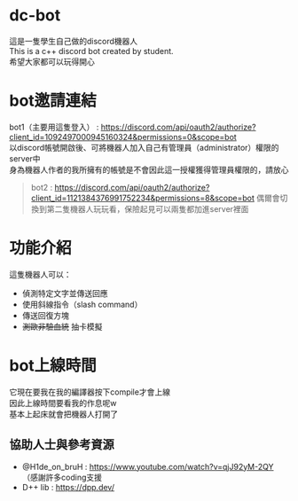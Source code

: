 # dc-bot
這是一隻學生自己做的discord機器人  
This is a c++ discord bot created by student.  
希望大家都可以玩得開心

# bot邀請連結
bot1（主要用這隻登入） : https://discord.com/api/oauth2/authorize?client_id=1092497000945160324&permissions=0&scope=bot   
以discord帳號開啟後、可將機器人加入自己有管理員（administrator）權限的server中  
身為機器人作者的我所擁有的帳號是不會因此這一授權獲得管理員權限的，請放心  
> bot2 : https://discord.com/api/oauth2/authorize?client_id=1121384376991752234&permissions=8&scope=bot
> 偶爾會切換到第二隻機器人玩玩看，保險起見可以兩隻都加進server裡面

# 功能介紹
這隻機器人可以：
* 偵測特定文字並傳送回應
* 使用斜線指令（slash command）
* 傳送回復方塊
* ~~測歐非驗血統~~ 抽卡模擬

# bot上線時間
它現在要我在我的編譯器按下compile才會上線  
因此上線時間要看我的作息呢w  
基本上起床就會把機器人打開了

## 協助人士與參考資源
* @H1de_on_bruH : https://www.youtube.com/watch?v=qjJ92yM-2QY （感謝許多coding支援
* D++ lib : https://dpp.dev/

